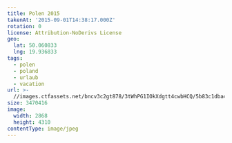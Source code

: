 ```yaml
---
title: Polen 2015
takenAt: '2015-09-01T14:38:17.000Z'
rotation: 0
license: Attribution-NoDerivs License
geo:
  lat: 50.060833
  lng: 19.936833
tags:
  - polen
  - poland
  - urlaub
  - vacation
url: >-
  //images.ctfassets.net/bncv3c2gt878/3tWhPG1IOkXdgtt4cwbHCQ/5b83c1dba45329e4e7b1f4e1646b1d23/polen-2015_25324751914_o
size: 3470416
image:
  width: 2868
  height: 4310
contentType: image/jpeg
---
```


